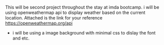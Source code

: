 This will be second project throughout the stay at imda bootcamp. i will be using openweathermap api 
to display weather based on the current location. Attached is the link for your reference https://openweathermap.org/api

- i will be using a image background with minimal css to dislay the font and etc. 